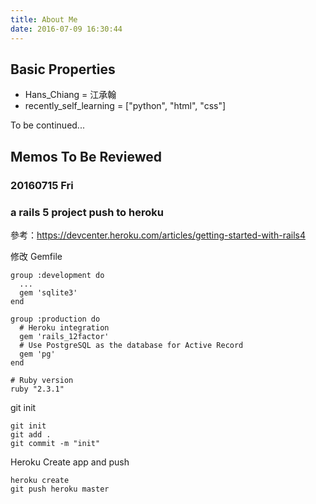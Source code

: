 ```yaml
---
title: About Me
date: 2016-07-09 16:30:44
---
```


## Basic Properties

- Hans_Chiang = 江承翰
- recently_self_learning = ["python", "html", "css"]

To be continued...

## Memos To Be Reviewed

### 20160715 Fri

### a rails 5 project push to heroku

參考：https://devcenter.heroku.com/articles/getting-started-with-rails4

修改 Gemfile

```
group :development do
  ...
  gem 'sqlite3'
end

group :production do
  # Heroku integration
  gem 'rails_12factor'
  # Use PostgreSQL as the database for Active Record
  gem 'pg'
end

# Ruby version
ruby "2.3.1"

```

git init

```
git init
git add .
git commit -m "init"
```

Heroku Create app and push

```
heroku create
git push heroku master
```


